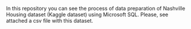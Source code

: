 In this repository you can see the process of data preparation of Nashville Housing dataset (Kaggle dataset) using Microsoft SQL.
Please, see attached a csv file with this dataset.
